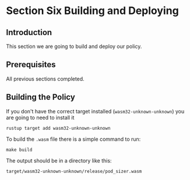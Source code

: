 # Section Six Building and Deploying

## Introduction

This section we are going to build and deploy our policy.

## Prerequisites

All previous sections completed.

## Building the Policy

If you don't have the correct target installed (`wasm32-unknown-unknown`) you are going to need to install it

``` Shell
rustup target add wasm32-unknown-unknown
```

To build the `.wasm` file there is a simple command to run:

``` Shell
make build
```

The output should be in a directory like this:

``` Shell
target/wasm32-unknown-unknown/release/pod_sizer.wasm
```

